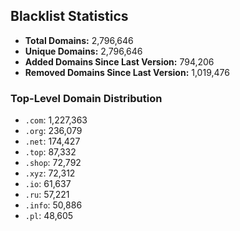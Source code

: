 ## Blacklist Statistics

- **Total Domains:** 2,796,646
- **Unique Domains:** 2,796,646
- **Added Domains Since Last Version:** 794,206
- **Removed Domains Since Last Version:** 1,019,476

### Top-Level Domain Distribution

-  `.com`: 1,227,363
-  `.org`: 236,079
-  `.net`: 174,427
-  `.top`: 87,332
-  `.shop`: 72,792
-  `.xyz`: 72,312
-  `.io`: 61,637
-  `.ru`: 57,221
-  `.info`: 50,886
-  `.pl`: 48,605
